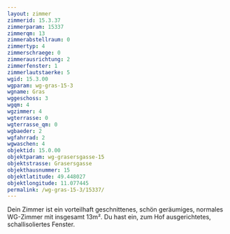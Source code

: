 ```yaml
---
layout: zimmer
zimmerid: 15.3.37
zimmerparam: 15337
zimmerqm: 13
zimmerabstellraum: 0
zimmertyp: 4
zimmerschraege: 0
zimmerausrichtung: 2
zimmerfenster: 1
zimmerlautstaerke: 5
wgid: 15.3.00
wgparam: wg-gras-15-3
wgname: Gras
wggeschoss: 3
wgqm: 4
wgzimmer: 4
wgterrasse: 0
wgterrasse_qm: 0
wgbaeder: 2
wgfahrrad: 2
wgwaschen: 4
objektid: 15.0.00
objektparam: wg-grasersgasse-15
objektstrasse: Grasersgasse
objekthausnummer: 15
objektlatitude: 49.448027
objektlongitude: 11.077445
permalink: /wg-gras-15-3/15337/
---
```

Dein Zimmer ist ein vorteilhaft geschnittenes, schön geräumiges, normales WG-Zimmer mit insgesamt 13m². Du hast ein, zum Hof ausgerichtetes, schallisoliertes Fenster. 